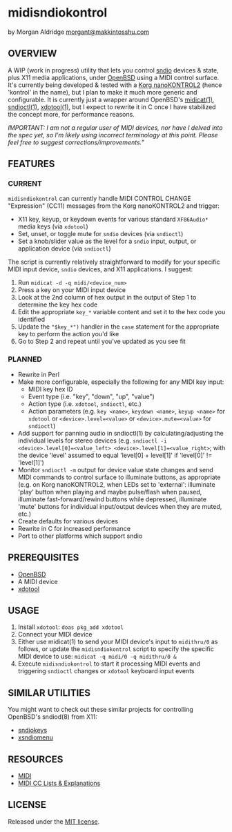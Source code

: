 # midisndiokontrol
by Morgan Aldridge <morgant@makkintosshu.com>

## OVERVIEW

A WIP (work in progress) utility that lets you control [sndio](https://sndio.org/) devices & state, plus X11 media applications, under [OpenBSD](https://www.openbsd.org/) using a MIDI control surface. It's currently being developed & tested with a [Korg nanoKONTROL2](https://www.korg.com/us/products/computergear/nanokontrol2/) (hence 'kontrol' in the name), but I plan to make it much more generic and configurable. It is currently just a wrapper around OpenBSD's [midicat(1)](http://man.openbsd.org/midicat), [sndioctl(1)](http://man.openbsd.org/sndioctl), [xdotool(1)](https://github.com/jordansissel/xdotool), but I expect to rewrite it in C once I have stabilized the concept more, for performance reasons.

*IMPORTANT:* _I am not a regular user of MIDI devices, nor have I delved into the spec yet, so I'm likely using incorrect terminology at this point. Please feel free to suggest corrections/improvements."_

## FEATURES

### CURRENT

`midisndiokontrol` can currently handle MIDI CONTROL CHANGE "Expression" (CC11) messages from the Korg nanoKONTROL2 and trigger:

* X11 key, keyup, or keydown events for various standard `XF86Audio*` media keys (via `xdotool`)
* Set, unset, or toggle mute for `sndio` devices (via `sndioctl`)
* Set a knob/slider value as the level for a `sndio` input, output, or application device (via `sndioctl`)

The script is currently relatively straightforward to modify for your specific MIDI input device, `sndio` devices, and X11 applications. I suggest:

1. Run `midicat -d -q midi/<device_num>`
2. Press a key on your MIDI input device
3. Look at the 2nd column of hex output in the output of Step 1 to determine the key hex code
4. Edit the appropriate `key_*` variable content and set it to the hex code you identified
5. Update the `"$key_*")` handler in the `case` statement for the appropriate key to perform the action you'd like
6. Go to Step 2 and repeat until you've updated as you see fit

### PLANNED

* Rewrite in Perl
* Make more configurable, especially the following for any MIDI key input:
    * MIDI key hex ID
    * Event type (i.e. "key", "down", "up", "value")
    * Action type (i.e. `xdotool`, `sndioctl`, etc.)
    * Action parameters (e.g. `key <name>`, `keydown <name>`, `keyup <name>` for `xdotool` or `<device>.level=<value>` or `<device>.mute=<value>` for `sndioctl`)
* Add support for panning audio in sndioctl(1) by calculating/adjusting the individual levels for stereo devices (e.g. `sndioctl -i <device>.level[0]=<value_left> <device>.level[1]=<value_right>`; with the device 'level' assumed to equal 'level[0] + level[1]' if 'level[0]' != 'level[1]')
* Monitor `sndioctl -m` output for device value state changes and send MIDI commands to control surface to illuminate buttons, as appropriate (e.g. on Korg nanoKONTROL2, when LEDs set to 'external': illuminate 'play' button when playing and maybe pulse/flash when paused, illuminate fast-forward/rewind buttons while depressed, illuminate 'mute' buttons for individual input/output devices when they are muted, etc.)
* Create defaults for various devices
* Rewrite in C for increased performance
* Port to other platforms which support sndio

## PREREQUISITES

* [OpenBSD](https://www.openbsd.org/)
* A MIDI device
* [xdotool](https://github.com/jordansissel/xdotool)

## USAGE

1. Install `xdotool`:
    `doas pkg_add xdotool`
2. Connect your MIDI device
3. Either use midicat(1) to send your MIDI device's input to `midithru/0` as follows, or update the `midisndiokontrol` script to specify the specific MIDI device to use:
    `midicat -q midi/0 -q midithru/0 &`
4. Execute `midisndiokontrol` to start it processing MIDI events and triggering `sndioctl` changes or `xdotool` keyboard input events

## SIMILAR UTILITIES

You might want to check out these similar projects for controlling OpenBSD's sndiod(8) from X11:

* [sndiokeys](https://github.com/ratchov/sndiokeys)
* [xsndiomenu](https://github.com/morgant/xsndiomenu)

## RESOURCES

* [MIDI](https://en.wikipedia.org/w/index.php?title=MIDI)
* [MIDI CC Lists & Explanations](https://nickfever.com/music/midi-cc-list)

## LICENSE

Released under the [MIT license](LICENSE).
